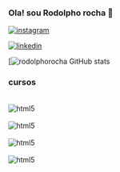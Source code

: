 ### Ola! sou Rodolpho rocha 👋


[![instagram](https://img.shields.io/badge/Instagram-E4405F?style=for-the-badge&logo=instagram&logoColor=white)](https://www.instagram.com/rdihego_?igsh=MWpzb2hld2ZhODFoMA%3D%3D&utm_source=qr)

[![linkedin](https://img.shields.io/badge/LinkedIn-0077B5?style=for-the-badge&logo=linkedin&logoColor=white)](https://www.linkedin.com/in/rodolpho-dihego-4b8249291?utm_source=share&utm_campaign=share_via&utm_content=profile&utm_medium=ios_app)

[![rodolphorocha GitHub stats](https://github-readme-stats.vercel.app/api?username=rodolphodihego&show_icons=true&theme=dracula)

### cursos 

<div style="display: inline_black"><br/>
<img align="center" alt="html5" src="https://img.shields.io/badge/HTML-239120?style=for-the-badge&logo=html5&logoColor=white" />
</div>
<div style="display: inline_black"><br/>
<img align="center" alt="html5" src="https://img.shields.io/badge/CSS-239120?&style=for-the-badge&logo=css3&logoColor=white" />
</div>
<div style="display: inline_black"><br/>
<img align="center" alt="html5" src="https://img.shields.io/badge/Python-3776AB?style=for-the-badge&logo=python&logoColor=white" />
</div>
<div style="display: inline_black"><br/>
<img align="center" alt="html5" src="https://img.shields.io/badge/Java-ED8B00?style=for-the-badge&logo=openjdk&logoColor=white" />
</div>
